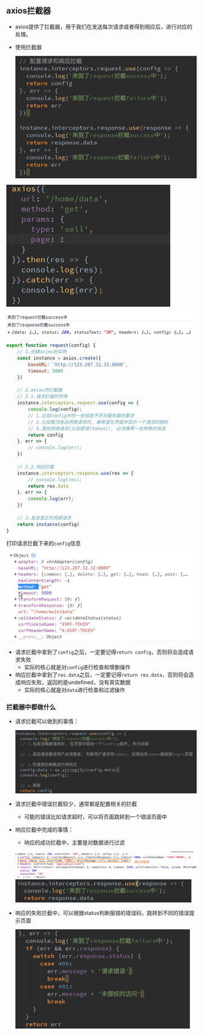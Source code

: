 ## axios拦截器

- axios提供了拦截器，用于我们在发送每次请求或者得到相应后，进行对应的处理。

- 使用拦截器

  ![image-20210910152412614](images/image-20210910152412614.png)

![image-20210910152449827](images/image-20210910152449827.png)

![image-20210910152529332](images/image-20210910152529332.png)

```js
export function request(config) {
    // 1.创建axios的实例
    const instance = axios.create({
        baseURL: 'http://123.207.32.32:8000',
        timeout: 5000
    })

    // 2.axios的拦截器
    // 2.1.请求拦截的作用
    instance.interceptors.request.use(config => {
        console.log(config);
        // 1.比如config中的一些信息不符合服务器的要求
        // 2.比如每次发送网络请求时, 都希望在界面中显示一个请求的图标
        // 3.某些网络请求(比如登录(token)), 必须携带一些特殊的信息
        return config
    }, err => {
        // console.log(err);
    })

    // 2.2.响应拦截
    instance.interceptors.response.use(res => {
        // console.log(res);
        return res.data
    }, err => {
        console.log(err);
    })

    // 3.发送真正的网络请求
    return instance(config)
}
```

打印请求拦截下来的`config`信息

![image-20241024104432241](images/image-20241024104432241.png)

- 请求拦截中拿到了`config`之后，一定要记得`return config`，否则将会造成请求失败
  - 实际的核心就是对`config`进行检查和增删操作
- 响应拦截中拿到了`res.data`之后，一定要记得`return res.data`，否则将会造成响应失败，返回的是undefined，没有真实数据
  - 实际的核心就是对`data`进行检查和过滤操作

### 拦截器中都做什么

- 请求拦截可以做到的事情：

  ![image-20210910152628669](images/image-20210910152628669.png)

- 请求拦截中错误拦截较少，通常都是配置相关的拦截

  - 可能的错误比如请求超时，可以将页面跳转到一个错误页面中

- 响应拦截中完成的事情：

  - 响应的成功拦截中，主要是对数据进行过滤

  ![image-20210910152858098](images/image-20210910152858098.png)
  ![image-20210910152937457](images/image-20210910152937457.png)

- 响应的失败拦截中，可以根据status判断报错的错误码，跳转到不同的错误提示页面

  ![image-20210910153006586](images/image-20210910153006586.png)